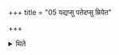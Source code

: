 +++
title = "05 यद्यप्सु पतेदप्सु म्रियेत"

+++

<details><summary>थिते</summary>

5. If the tree (cut off for the sacrificial post) falls into water, the sacrificer will die in water. In that case one should employ a verse addressed to Varuņa (instead of one to Viṣṇu). The further ritual is same (as described in the Sūtra 1).
</details>
